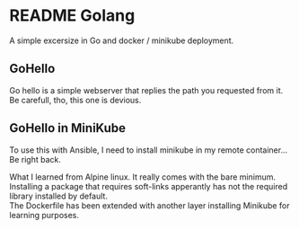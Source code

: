 # README Golang

A simple excersize in Go and docker / minikube deployment.

## GoHello
Go hello is a simple webserver that replies the path you requested from it. Be carefull, tho, this one is devious.

## GoHello in MiniKube
To use this with Ansible, I need to install minikube in my remote container... Be right back.

What I learned from Alpine linux. It really comes with the bare minimum. Installing a package that requires soft-links apperantly has not the required library installed by default.  
The Dockerfile has been extended with another layer installing Minikube for learning purposes.